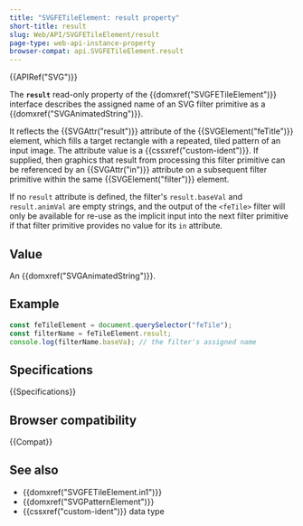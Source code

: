 ```yaml
---
title: "SVGFETileElement: result property"
short-title: result
slug: Web/API/SVGFETileElement/result
page-type: web-api-instance-property
browser-compat: api.SVGFETileElement.result
---
```


{{APIRef("SVG")}}

The **`result`** read-only property of the {{domxref("SVGFETileElement")}} interface describes the assigned name of an SVG filter primitive as a {{domxref("SVGAnimatedString")}}.

It reflects the {{SVGAttr("result")}} attribute of the {{SVGElement("feTitle")}} element, which fills a target rectangle with a repeated, tiled pattern of an input image. The attribute value is a {{cssxref("custom-ident")}}. If supplied, then graphics that result from processing this filter primitive can be referenced by an {{SVGAttr("in")}} attribute on a subsequent filter primitive within the same {{SVGElement("filter")}} element.

If no `result` attribute is defined, the filter's `result.baseVal` and `result.animVal` are empty strings, and the output of the `<feTile>` filter will only be available for re-use as the implicit input into the next filter primitive if that filter primitive provides no value for its `in` attribute.

## Value

An {{domxref("SVGAnimatedString")}}.

## Example

```js
const feTileElement = document.querySelector("feTile");
const filterName = feTileElement.result;
console.log(filterName.baseVa); // the filter's assigned name
```

## Specifications

{{Specifications}}

## Browser compatibility

{{Compat}}

## See also

- {{domxref("SVGFETileElement.in1")}}
- {{domxref("SVGPatternElement")}}
- {{cssxref("custom-ident")}} data type
